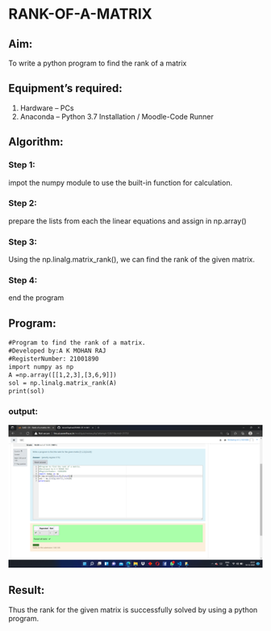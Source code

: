 # RANK-OF-A-MATRIX
## Aim:
To write a python program to find the rank of a matrix
## Equipment’s required:
1. 	Hardware – PCs
2. 	Anaconda – Python 3.7 Installation / Moodle-Code Runner
## Algorithm:
### Step 1:
impot the numpy module to use the built-in function for calculation. 
### Step 2: 
prepare the lists from each the linear equations and assign in np.array()
### Step 3: 
Using the np.linalg.matrix_rank(), we can find the rank of the given matrix.
### Step 4:
end the program
## Program:
```
#Program to find the rank of a matrix.
#Developed by:A K MOHAN RAJ
#RegisterNumber: 21001890
import numpy as np
A =np.array([[1,2,3],[3,6,9]])
sol = np.linalg.matrix_rank(A)
print(sol)
```
### output:
![git log](mohan5.png)
## Result:
Thus the rank for the given matrix is successfully solved by  using a python program.

